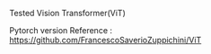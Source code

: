 Tested Vision Transformer(ViT)

Pytorch version Reference : https://github.com/FrancescoSaverioZuppichini/ViT
